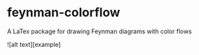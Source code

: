 # feynman-colorflow
A LaTex package for drawing Feynman diagrams with color flows

![alt text][example]
